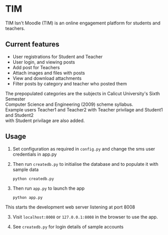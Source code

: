 # TIM

TIM Isn't Moodle (TIM) is an online engagement platform for students and teachers.


## Current features

* User registrations for Student and Teacher
* User login, and viewing posts
* Add post for Teachers
* Attach images and files with posts
* View and download attachments
* Filter posts by category and teacher who posted them  

 The prepopulated categories are the subjects in  Calicut University's Sixth Semester  
Computer Science and Engineering (2009) scheme syllabus.  
 Example users Teacher1 and Teacher2 with Teacher privilage and Student1 and Student2  
with Student privilage are also added.  

## Usage

1. Set configuration as required in ```config.py``` and change the sms user credentials in app.py

1. Then run ```createdb.py``` to initialise the database and to populate it with sample data  
	```
	python createdb.py  
	```
2. Then run ```app.py``` to launch the app  
	```
	python app.py  
	```  
 This starts the development web server listening at port 8008

3. Visit ```localhost:8008``` or ```127.0.0.1:8008``` in the browser to use the app.


4. See ```createdb.py``` for login details of sample accounts 


